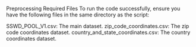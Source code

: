 Preprocessing
Required Files
To run the code successfully, ensure you have the following files in the same directory as the script:

SSWD_POOL_V1.csv: The main dataset.
zip_code_coordinates.csv: The zip code coordinates dataset.
country_and_state_coordinates.csv: The country coordinates dataset.
